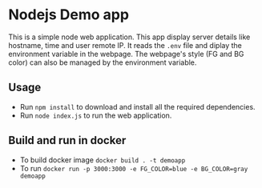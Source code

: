 # Nodejs Demo app

This is a simple node web application. This app display server details like hostname, time and user remote IP. It reads the `.env` file and diplay the
environment variable in the webpage. The webpage's style (FG and BG color) can also be managed by the environment variable.  

## Usage

- Run ```npm install``` to download and install all the required dependencies.
- Run ```node index.js``` to run the web application.

## Build and run in docker

- To build docker image ```docker build . -t demoapp```
- To run ```docker run -p 3000:3000 -e FG_COLOR=blue -e BG_COLOR=gray  demoapp```
